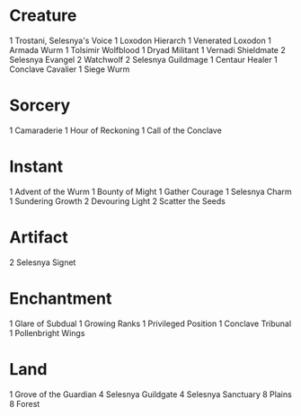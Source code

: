# Creature
1 Trostani, Selesnya's Voice
1 Loxodon Hierarch
1 Venerated Loxodon
1 Armada Wurm
1 Tolsimir Wolfblood
1 Dryad Militant
1 Vernadi Shieldmate
2 Selesnya Evangel
2 Watchwolf
2 Selesnya Guildmage
1 Centaur Healer
1 Conclave Cavalier
1 Siege Wurm
# Sorcery
1 Camaraderie
1 Hour of Reckoning
1 Call of the Conclave
# Instant
1 Advent of the Wurm
1 Bounty of Might
1 Gather Courage
1 Selesnya Charm
1 Sundering Growth
2 Devouring Light
2 Scatter the Seeds
# Artifact
2 Selesnya Signet
# Enchantment
1 Glare of Subdual
1 Growing Ranks
1 Privileged Position
1 Conclave Tribunal
1 Pollenbright Wings
# Land
1 Grove of the Guardian
4 Selesnya Guildgate
4 Selesnya Sanctuary
8 Plains
8 Forest

